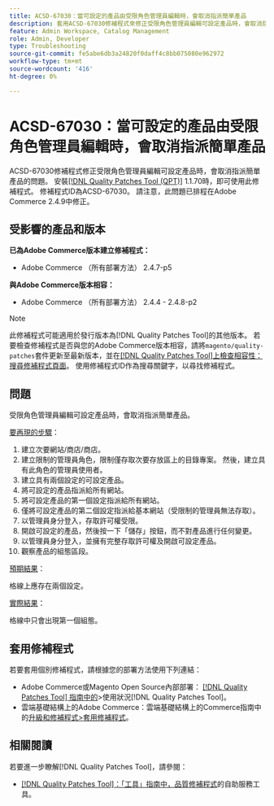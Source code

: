 ```yaml
---
title: ACSD-67030：當可設定的產品由受限角色管理員編輯時，會取消指派簡單產品
description: 套用ACSD-67030修補程式來修正受限角色管理員編輯可設定產品時，會取消指派簡單產品的Adobe Commerce問題。
feature: Admin Workspace, Catalog Management
role: Admin, Developer
type: Troubleshooting
source-git-commit: fe5abe6db3a24820f0daff4c8bb075080e962972
workflow-type: tm+mt
source-wordcount: '416'
ht-degree: 0%

---
```



# ACSD-67030：當可設定的產品由受限角色管理員編輯時，會取消指派簡單產品

ACSD-67030修補程式修正受限角色管理員編輯可設定產品時，會取消指派簡單產品的問題。 安裝[[!DNL Quality Patches Tool (QPT)]](/help/tools/quality-patches-tool/quality-patches-tool-to-self-serve-quality-patches.md) 1.1.70時，即可使用此修補程式。 修補程式ID為ACSD-67030。 請注意，此問題已排程在Adobe Commerce 2.4.9中修正。


## 受影響的產品和版本

**已為Adobe Commerce版本建立修補程式：**

* Adobe Commerce （所有部署方法） 2.4.7-p5

**與Adobe Commerce版本相容：**

* Adobe Commerce （所有部署方法） 2.4.4 - 2.4.8-p2

>[!NOTE]
>
>此修補程式可能適用於發行版本為[!DNL Quality Patches Tool]的其他版本。 若要檢查修補程式是否與您的Adobe Commerce版本相容，請將`magento/quality-patches`套件更新至最新版本，並在[[!DNL Quality Patches Tool]上檢查相容性：搜尋修補程式頁面](https://experienceleague.adobe.com/tools/commerce-quality-patches/index.html)。 使用修補程式ID作為搜尋關鍵字，以尋找修補程式。

## 問題

受限角色管理員編輯可設定產品時，會取消指派簡單產品。

<u>要再現的步驟</u>：

1. 建立次要網站/商店/商店。
1. 建立限制的管理員角色，限制僅存取次要存放區上的目錄專案。 然後，建立具有此角色的管理員使用者。
1. 建立具有兩個設定的可設定產品。
1. 將可設定的產品指派給所有網站。
1. 將可設定產品的第一個設定指派給所有網站。
1. 僅將可設定產品的第二個設定指派給基本網站（受限制的管理員無法存取）。
1. 以管理員身分登入，存取許可權受限。
1. 開啟可設定的產品，然後按一下「儲存」按鈕，而不對產品進行任何變更。
1. 以管理員身分登入，並擁有完整存取許可權及開啟可設定產品。
1. 觀察產品的組態區段。


<u>預期結果</u>：

格線上應存在兩個設定。

<u>實際結果</u>：

格線中只會出現第一個組態。

## 套用修補程式

若要套用個別修補程式，請根據您的部署方法使用下列連結：

* Adobe Commerce或Magento Open Source內部部署： [[!DNL Quality Patches Tool] 指南中的](/help/tools/quality-patches-tool/usage.md)>使用狀況[!DNL Quality Patches Tool]。
* 雲端基礎結構上的Adobe Commerce：雲端基礎結構上的Commerce指南中的[升級和修補程式>套用修補程式](https://experienceleague.adobe.com/docs/commerce-cloud-service/user-guide/develop/upgrade/apply-patches.html)。

## 相關閱讀

若要進一步瞭解[!DNL Quality Patches Tool]，請參閱：

* [[!DNL Quality Patches Tool]：「工具」指南中，品質修補程式](/help/tools/quality-patches-tool/quality-patches-tool-to-self-serve-quality-patches.md)的自助服務工具。
